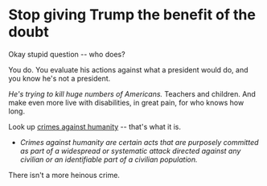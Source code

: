 # Stop giving Trump the benefit of the doubt
Okay stupid question -- who does?

You do. You evaluate his actions against what a president would do, and you know he's not a president.

<i>He's trying to kill huge numbers of Americans.</i> Teachers and children. And make even more live with disabilities, in great pain, for who knows how long. 

Look up <a href="https://en.wikipedia.org/wiki/Crimes_against_humanity">crimes against humanity</a> -- that's what it is.
* <i>Crimes against humanity are certain acts that are purposely committed as part of a widespread or systematic attack directed against any civilian or an identifiable part of a civilian population.</i>

There isn't a more heinous crime.

